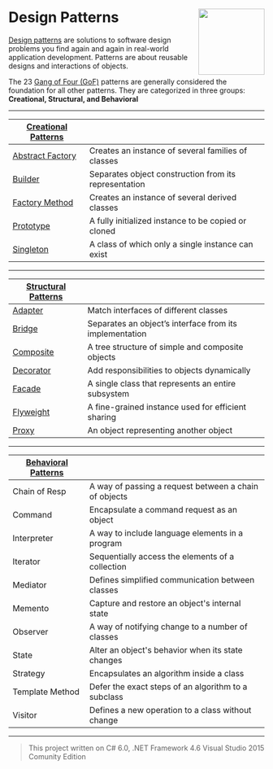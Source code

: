 # Design Patterns <img src="https://cloud.githubusercontent.com/assets/24522089/21962098/41a510c8-db36-11e6-95ef-eb392a0a1919.png" align="right" width="130px" height="130px" /> 

[Design patterns](https://en.wikipedia.org/wiki/Design_Patterns) are solutions to software design problems you find again and again in real-world application development. Patterns are about reusable designs and interactions of objects.

The 23 [Gang of Four (GoF)](http://wiki.c2.com/?GangOfFour) patterns are generally considered the foundation for all other patterns. They are categorized in three groups: **Creational, Structural, and Behavioral**

--------------------------------------------------------------------------------

|[Creational Patterns](https://github.com/tigranv/Design_Patterns/tree/master/Creational%20Patterns)  |  |
| ----------| ---------------------------------- |
| [Abstract Factory]() |Creates an instance of several families of classes  | 
|[Builder]() |Separates object construction from its representation  | 
|[Factory Method]() |	Creates an instance of several derived classes  | 
| [Prototype]() |A fully initialized instance to be copied or cloned  | 
| [Singleton]() |	A class of which only a single instance can exist  | 
---------------------------------------------------------------------------------


|[Structural Patterns](https://github.com/tigranv/Design_Patterns/tree/master/Structural%20Patterns)  |  |
| ----------| ---------------------------------- |
|  [Adapter]() |Match interfaces of different classes | 
| [Bridge]() |Separates an object’s interface from its implementation | 
|[Composite]() |A tree structure of simple and composite objects | 
| [Decorator]() |Add responsibilities to objects dynamically | 
|[Facade]() |A single class that represents an entire subsystem | 
|[Flyweight]() |A fine-grained instance used for efficient sharing | 
|[Proxy]() |An object representing another object | 

------------------------------------------------------------------------------------
 	
 	
|[Behavioral Patterns](https://github.com/tigranv/Design_Patterns/tree/master/Behavioral%20Patterns) |  |
| ----------| ---------------------------------- |
|Chain of Resp|	A way of passing a request between a chain of objects|
|Command|	Encapsulate a command request as an object|
|Interpreter|	A way to include language elements in a program|
|Iterator|	Sequentially access the elements of a collection|
|Mediator|	Defines simplified communication between classes|
|Memento|	Capture and restore an object's internal state|
|Observer|	A way of notifying change to a number of classes|
|State|	Alter an object's behavior when its state changes|
|Strategy|	Encapsulates an algorithm inside a class|
|Template Method|	Defer the exact steps of an algorithm to a subclass|
|Visitor|	Defines a new operation to a class without change|

-----------------------------------------------------------------------------------
 	


> This project written on C# 6.0, .NET Framework 4.6 Visual Studio 2015 Comunity Edition

  	


  
